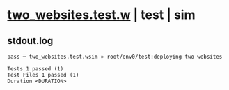 # [two_websites.test.w](../../../../../../examples/tests/sdk_tests/website/two_websites.test.w) | test | sim

## stdout.log
```log
pass ─ two_websites.test.wsim » root/env0/test:deploying two websites
 
Tests 1 passed (1)
Test Files 1 passed (1)
Duration <DURATION>
```

